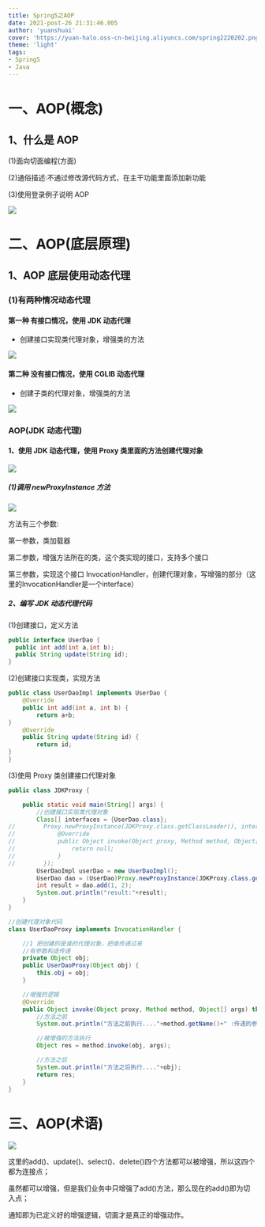 ```yaml
---
title: Spring5之AOP
date: 2021-post-26 21:31:46.805
author: 'yuanshuai'
cover: 'https://yuan-halo.oss-cn-beijing.aliyuncs.com/spring2220202.png'
theme: 'light'
tags: 
- Spring5
- Java
---
```


# **一、AOP**(概念)

## **1**、什么是 **AOP** 

(1)面向切面编程(方面)

(2)通俗描述:不通过修改源代码方式，在主干功能里面添加新功能

 (3)使用登录例子说明 AOP

![](https://hexobbblog.oss-cn-beijing.aliyuncs.com/images/spring5/%E5%9B%BE3.png)

# **二、AOP**(底层原理)

## **1**、**AOP** 底层使用动态代理 

### (1)有两种情况动态代理

#### 第一种 有接口情况，使用 **JDK** 动态代理

- 创建接口实现类代理对象，增强类的方法

![](https://hexobbblog.oss-cn-beijing.aliyuncs.com/images/spring5/1.png)

#### 第二种 没有接口情况，使用 **CGLIB** 动态代理

- 创建子类的代理对象，增强类的方法

![](https://hexobbblog.oss-cn-beijing.aliyuncs.com/images/spring5/2.png)

### **AOP**(**JDK** 动态代理)

#### 1、使用 JDK 动态代理，使用 Proxy 类里面的方法创建代理对象

![](https://hexobbblog.oss-cn-beijing.aliyuncs.com/images/spring5/3.png)

##### (1)调用 newProxyInstance 方法

![](https://hexobbblog.oss-cn-beijing.aliyuncs.com/images/spring5/4.png)

方法有三个参数:

第一参数，类加载器 

第二参数，增强方法所在的类，这个类实现的接口，支持多个接口 

第三参数，实现这个接口 InvocationHandler，创建代理对象，写增强的部分（这里的InvocationHandler是一个interface）

##### **2**、编写 **JDK** 动态代理代码 

(1)创建接口，定义方法

```java
public interface UserDao {
  public int add(int a,int b); 
  public String update(String id);
}
```

(2)创建接口实现类，实现方法

```java
public class UserDaoImpl implements UserDao { 
    @Override
    public int add(int a, int b) {
        return a+b;
}
    @Override
    public String update(String id) {
        return id;
} 
}
```

(3)使用 Proxy 类创建接口代理对象

```java
public class JDKProxy {

    public static void main(String[] args) {
        //创建接口实现类代理对象
        Class[] interfaces = {UserDao.class};
//        Proxy.newProxyInstance(JDKProxy.class.getClassLoader(), interfaces, new InvocationHandler() { //这里可以直接创建匿名内部类
//            @Override
//            public Object invoke(Object proxy, Method method, Object[] args) throws Throwable {
//                return null;
//            }
//        });
        UserDaoImpl userDao = new UserDaoImpl();
        UserDao dao = (UserDao)Proxy.newProxyInstance(JDKProxy.class.getClassLoader(), interfaces, new UserDaoProxy(userDao));
        int result = dao.add(1, 2);
        System.out.println("result:"+result);
    }
}

//创建代理对象代码
class UserDaoProxy implements InvocationHandler {

    //1 把创建的是谁的代理对象，把谁传递过来
    //有参数构造传递
    private Object obj;
    public UserDaoProxy(Object obj) {
        this.obj = obj;
    }

    //增强的逻辑
    @Override
    public Object invoke(Object proxy, Method method, Object[] args) throws Throwable {
        //方法之前
        System.out.println("方法之前执行...."+method.getName()+" :传递的参数..."+ Arrays.toString(args));

        //被增强的方法执行
        Object res = method.invoke(obj, args);

        //方法之后
        System.out.println("方法之后执行...."+obj);
        return res;
    }
}
```

# **三、AOP**(术语)

![](https://hexobbblog.oss-cn-beijing.aliyuncs.com/images/spring5/%E5%9B%BE5.png)

这里的add()、update()、select()、delete()四个方法都可以被增强，所以这四个都为连接点；

虽然都可以增强，但是我们业务中只增强了add()方法，那么现在的add()即为切入点；

通知即为已定义好的增强逻辑，切面才是真正的增强动作。